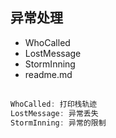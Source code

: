 ## 异常处理 ##

<table>
  <ul>
    <li>WhoCalled</li>
	<li>LostMessage</li>
	<li>StormInning</li>
    <li>readme.md</li>

  </ul>
</table>

```javascript
WhoCalled: 打印栈轨迹
LostMessage: 异常丢失
StormInning: 异常的限制
```

